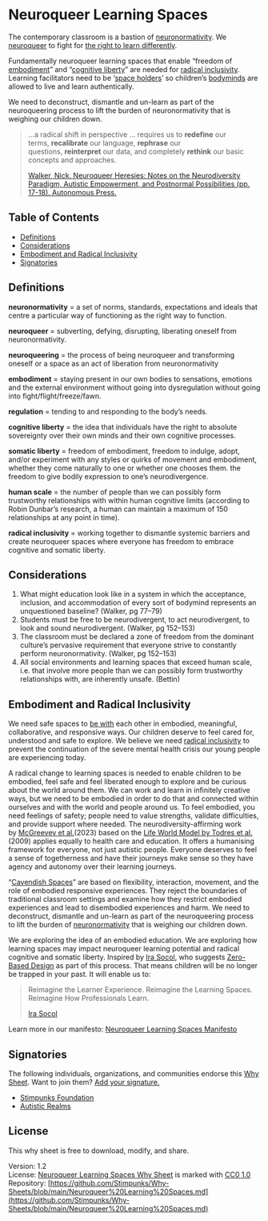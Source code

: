 # Neuroqueer Learning Spaces

The contemporary classroom is a bastion of [neuronormativity](https://stimpunks.org/glossary/neuronormativity/). We [neuroqueer](https://stimpunks.org/glossary/neuroqueer/) to fight for [the right to learn differently](https://stimpunks.org/philosophy/the-right-to-learn-differently-should-be-a-universal-human-right-thats-not-mediated-by-a-diagnosis/).

Fundamentally neuroqueer learning spaces that enable “freedom of [embodiment](https://stimpunks.org/glossary/embodiment/)” and “[cognitive liberty](https://stimpunks.org/glossary/cognitive-liberty/)” are needed for [radical inclusivity](https://stimpunks.org/glossary/radical-inclusivity/). Learning facilitators need to be ‘[space holders](https://stimpunks.org/glossary/space-holder/)’ so children’s [bodyminds](https://stimpunks.org/glossary/bodymind/) are allowed to live and learn authentically.

We need to deconstruct, dismantle and un-learn as part of the neuroqueering process to lift the burden of neuronormativity that is weighing our children down.

> …a radical shift in perspective … requires us to **redefine** our terms, **recalibrate** our language, **rephrase** our questions, **reinterpret** our data, and completely **rethink** our basic concepts and approaches.
> 
> [Walker, Nick. Neuroqueer Heresies: Notes on the Neurodiversity Paradigm, Autistic Empowerment, and Postnormal Possibilities (pp. 17-18). Autonomous Press.](https://neuroqueer.com/neuroqueer-heresies/)

## Table of Contents

- [Definitions](#definitions)
- [Considerations](#definitions)
- [Embodiment and Radical Inclusivity](#embodiment-and-radical-inclusivity)
- [Signatories](#signatories)

## Definitions

**neuronormativity** = a set of norms, standards, expectations and ideals that centre a particular way of functioning as the right way to function.

**neuroqueer** = subverting, defying, disrupting, liberating oneself from neuronormativity.

**neuroqueering** = the process of being neuroqueer and transforming oneself or a space as an act of liberation from neuronormativity

**embodiment** = staying present in our own bodies to sensations, emotions and the external environment without going into dysregulation without going into fight/flight/freeze/fawn.

**regulation** = tending to and responding to the body’s needs.

**cognitive liberty** = the idea that individuals have the right to absolute sovereignty over their own minds and their own cognitive processes.

**somatic liberty** = freedom of embodiment, freedom to indulge, adopt, and/or experiment with any styles or quirks of movement and embodiment, whether they come naturally to one or whether one chooses them. the freedom to give bodily expression to one’s neurodivergence.

**human scale** = the number of people than we can possibly form trustworthy relationships with within human cognitive limits (according to Robin Dunbar’s research, a human can maintain a maximum of 150 relationships at any point in time).

**radical inclusivity** = working together to dismantle systemic barriers and create neuroqueer spaces where everyone has freedom to embrace cognitive and somatic liberty.

## Considerations

1. What might education look like in a system in which the acceptance, inclusion, and accommodation of every sort of bodymind represents an unquestioned baseline? (Walker, pg 77–79)
2. Students must be free to be neurodivergent, to act neurodivergent, to look and sound neurodivergent. (Walker, pg 152–153)
3. The classroom must be declared a zone of freedom from the dominant culture’s pervasive requirement that everyone strive to constantly perform neuronormativity. (Walker, pg 152–153)
4. All social environments and learning spaces that exceed human scale, i.e. that involve more people than we can possibly form trustworthy relationships with, are inherently unsafe. (Bettin)

## Embodiment and Radical Inclusivity

We need safe spaces to [be with](https://medium.com/@helenrealms/being-with-1751dba19743) each other in embodied, meaningful, collaborative, and responsive ways. Our children deserve to feel cared for, understood and safe to explore. We believe we need [radical inclusivity](https://stimpunks.org/glossary/radical-inclusivity/) to prevent the continuation of the severe mental health crisis our young people are experiencing today.

A radical change to learning spaces is needed to enable children to be embodied, feel safe and feel liberated enough to explore and be curious about the world around them. We can work and learn in infinitely creative ways, but we need to be embodied in order to do that and connected within ourselves and with the world and people around us. To feel embodied, you need feelings of safety; people need to value strengths, validate difficulties, and provide support where needed. The neurodiversity-affirming work by [McGreevey et al.](https://journals.sagepub.com/doi/epub/10.1177/00221678241232442)(2023) based on the [Life World Model by Todres et al.](https://www.tandfonline.com/doi/full/10.1080/17482620802646204) (2009) applies equally to health care and education. It offers a humanising framework for everyone, not just autistic people. Everyone deserves to feel a sense of togetherness and have their journeys make sense so they have agency and autonomy over their learning journeys.

“[Cavendish Spaces](https://stimpunks.org/glossary/cavendish-space/)” are based on flexibility, interaction, movement, and the role of embodied responsive experiences. They reject the boundaries of traditional classroom settings and examine how they restrict embodied experiences and lead to disembodied experiences and harm. We need to deconstruct, dismantle and un-learn as part of the neuroqueering process to lift the burden of [neuronormativity](https://stimpunks.org/glossary/neuronormativity/) that is weighing our children down.

We are exploring the idea of an embodied education. We are exploring how learning spaces may impact neuroqueer learning potential and radical cognitive and somatic liberty. Inspired by [Ira Socol](https://www.socolmoran.com/), who suggests [Zero-Based Design](https://stimpunks.org/glossary/zero-based-design/) as part of this process. That means children will be no longer be trapped in your past. It will enable us to:

> Reimagine the Learner Experience.
> Reimagine the Learning Spaces.
> Reimagine How Professionals Learn.
>  
> [Ira Socol](https://www.socolmoran.com/)

Learn more in our manifesto: [Neuroqueer Learning Spaces Manifesto](https://stimpunks.org/projects/neuroqueer-learning-spaces/manifesto/)

## Signatories

The following individuals, organizations, and communities endorse this [Why Sheet](https://stimpunks.org/why/). Want to join them? [Add your signature.](https://stimpunks.org/fieldguide/operations/forms/sign-why-sheet/)

- [Stimpunks Foundation](https://stimpunks.org/)
- [Autistic Realms](https://www.autisticrealms.com)

## License

This why sheet is free to download, modify, and share.

Version: 1.2  
License: [Neuroqueer Learning Spaces Why Sheet](https://stimpunks.org/why/neuroqueer-learning-spaces/) is marked with [CC0 1.0](https://creativecommons.org/publicdomain/zero/1.0/?ref=chooser-v1)  
Repository: [https://github.com/Stimpunks/Why-Sheets/blob/main/Neuroqueer%20Learning%20Spaces.md](https://github.com/Stimpunks/Why-Sheets/blob/main/Neuroqueer%20Learning%20Spaces.md)
